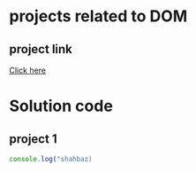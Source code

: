 # projects related to DOM

## project link
[Click here](https://stackblitz.com/edit/dom-project-chaiaurcode-mah9e3?file=1-colorChanger%2Fchaiaurcode.js,1-colorChanger%2Findex.html)

# Solution code

## project 1

```javascript
console.log("shahbaz)
```